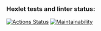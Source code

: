 ### Hexlet tests and linter status:

[![Actions Status](https://github.com/MorbidDesire/frontend-project-44/workflows/hexlet-check/badge.svg)](https://github.com/MorbidDesire/frontend-project-44/actions)
[![Maintainability](https://api.codeclimate.com/v1/badges/99ed9c3dc51e2d996625/maintainability)](https://codeclimate.com/github/MorbidDesire/frontend-project-44/maintainability)
